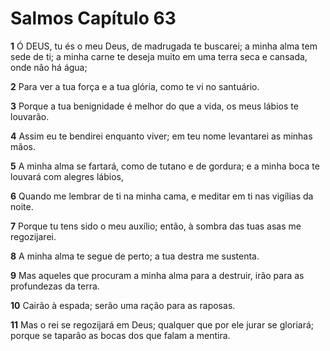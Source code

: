 # Salmos Capítulo 63

**1** 	Ó DEUS, tu és o meu Deus, de madrugada te buscarei; a minha alma tem sede de ti; a minha carne te deseja muito em uma terra seca e cansada, onde não há água;

**2** 	Para ver a tua força e a tua glória, como te vi no santuário.

**3** 	Porque a tua benignidade é melhor do que a vida, os meus lábios te louvarão.

**4** 	Assim eu te bendirei enquanto viver; em teu nome levantarei as minhas mãos.

**5** 	A minha alma se fartará, como de tutano e de gordura; e a minha boca te louvará com alegres lábios,

**6** 	Quando me lembrar de ti na minha cama, e meditar em ti nas vigílias da noite.

**7** 	Porque tu tens sido o meu auxílio; então, à sombra das tuas asas me regozijarei.

**8** 	A minha alma te segue de perto; a tua destra me sustenta.

**9** 	Mas aqueles que procuram a minha alma para a destruir, irão para as profundezas da terra.

**10** 	Cairão à espada; serão uma ração para as raposas.

**11** 	Mas o rei se regozijará em Deus; qualquer que por ele jurar se gloriará; porque se taparão as bocas dos que falam a mentira.


